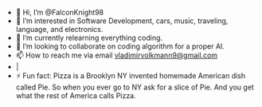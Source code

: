 - 👋 Hi, I’m @FalconKnight98
- 👀 I’m interested in Software Development, cars, music, traveling, language,  and electronics.
- 🌱 I’m currently relearning everything coding.
- 💞️ I’m looking to collaborate on coding algorithm for a proper AI. 
- 📫 How to reach me via email vladimirvolkmann9@gmail.com
-   |
- ⚡ Fun fact: Pizza is a Brooklyn NY invented homemade American dish called Pie. So when you ever go to NY ask for a slice of Pie. And you get what the rest of America calls Pizza.

<!---
FalconKnight98/FalconKnight98 is a ✨ special ✨ repository because its `README.md` (this file) appears on your GitHub profile.
You can click the Preview link to take a look at your changes.
--->
